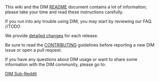 This wiki and the DIM [README](https://github.com/DestinyItemManager/DIM#readme) document contains a lot of information; please take your time and read these instructions carefully.

If you run into any trouble using DIM, you may start by reviewing our FAQ.  //TODO

We provide [detailed changes](https://github.com/DestinyItemManager/DIM/releases) for each release.

Be sure to read the [CONTRIBUTING](https://github.com/DestinyItemManager/DIM/blob/master/CONTRIBUTING.md)
guidelines before reporting a new DIM issue or open a pull request.

If you have any questions about DIM usage or want to share some information with the DIM community, please go to:

[DIM Sub-Reddit](http://destinyitemmanager.reddit.com)